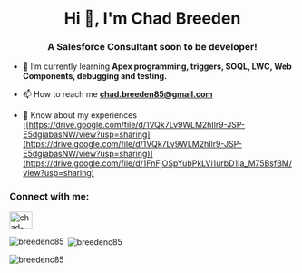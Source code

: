 <h1 align="center">Hi 👋, I'm Chad Breeden</h1>
<h3 align="center">A Salesforce Consultant soon to be developer!</h3>

- 🌱 I’m currently learning **Apex programming, triggers, SOQL, LWC, Web Components, debugging and testing.**

- 📫 How to reach me **chad.breeden85@gmail.com**

- 📄 Know about my experiences [[https://drive.google.com/file/d/1VQk7Lv9WLM2hIlr9-JSP-E5dgiabasNW/view?usp=sharing](https://drive.google.com/file/d/1VQk7Lv9WLM2hIlr9-JSP-E5dgiabasNW/view?usp=sharing)](https://drive.google.com/file/d/1FnFjOSpYubPkLVi1urbD1Ia_M75BsfBM/view?usp=sharing)

<h3 align="left">Connect with me:</h3>
<p align="left">
<a href="https://linkedin.com/in/chad-breeden-usmc-sfdc" target="blank"><img align="center" src="https://raw.githubusercontent.com/rahuldkjain/github-profile-readme-generator/master/src/images/icons/Social/linked-in-alt.svg" alt="chad-breeden-usmc-sfdc" height="30" width="40" /></a>
</p>

<p><img align="left" src="https://github-readme-stats.vercel.app/api/top-langs?username=breedenc85&show_icons=true&locale=en&layout=compact" alt="breedenc85" /></p>

<p>&nbsp;<img align="center" src="https://github-readme-stats.vercel.app/api?username=breedenc85&show_icons=true&locale=en" alt="breedenc85" /></p>

<p><img align="center" src="https://github-readme-streak-stats.herokuapp.com/?user=breedenc85&" alt="breedenc85" /></p>
